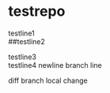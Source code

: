 testrepo
========
testline1  
##testline2

testline3  
testline4
newline
branch line

diff branch
local change
